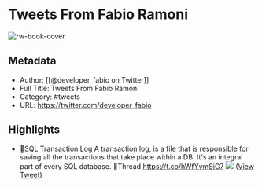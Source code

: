 # Tweets From Fabio Ramoni

![rw-book-cover](https://pbs.twimg.com/profile_images/1567785172078133252/KYiRHJnD.jpg)

## Metadata
- Author: [[@developer_fabio on Twitter]]
- Full Title: Tweets From Fabio Ramoni
- Category: #tweets
- URL: https://twitter.com/developer_fabio

## Highlights
- 📂SQL Transaction Log
  A transaction log, is a file that is responsible for saving all the transactions that take place within a DB.
  It's an integral part of every SQL database.
  🧵Thread https://t.co/hWfYymSjG7
  ![](https://pbs.twimg.com/media/FMCg-miX0AEirnG.jpg) ([View Tweet](https://twitter.com/developer_fabio/status/1495372105004818432))
